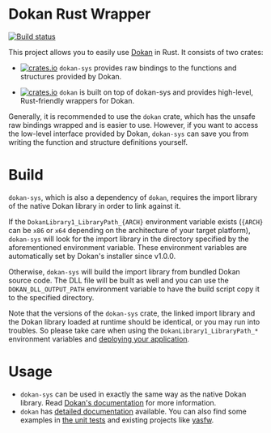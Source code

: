 # Dokan Rust Wrapper

[![Build status](https://ci.appveyor.com/api/projects/status/github/dokan-dev/dokan-rust?svg=true)](https://ci.appveyor.com/project/Liryna/dokan-rust)

This project allows you to easily use [Dokan](https://github.com/dokan-dev/dokany) in Rust. It consists of two crates:

- [![crates.io](https://img.shields.io/crates/v/dokan-sys)](https://crates.io/crates/dokan-sys) `dokan-sys` provides raw bindings to the functions and structures provided by Dokan.

- [![crates.io](https://img.shields.io/crates/v/dokan)](https://crates.io/crates/dokan) `dokan` is built on top of dokan-sys and provides high-level, Rust-friendly wrappers for Dokan.

Generally, it is recommended to use the `dokan` crate, which has the unsafe raw bindings wrapped and is easier to use. However, if you want to access the low-level interface provided by Dokan, `dokan-sys` can save you from writing the function and structure definitions yourself.

# Build

`dokan-sys`, which is also a dependency of `dokan`, requires the import library of the native Dokan library in order to link against it.

If the `DokanLibrary1_LibraryPath_{ARCH}` environment variable exists (`{ARCH}` can be `x86` or `x64` depending on the architecture of your target platform), `dokan-sys` will look for the import library in the directory specified by the aforementioned environment variable. These environment variables are automatically set by Dokan's installer since v1.0.0.

Otherwise, `dokan-sys` will build the import library from bundled Dokan source code. The DLL file will be built as well and you can use the `DOKAN_DLL_OUTPUT_PATH` environment variable to have the build script copy it to the specified directory.

Note that the versions of the `dokan-sys` crate, the linked import library and the Dokan library loaded at runtime should be identical, or you may run into troubles. So please take care when using the `DokanLibrary1_LibraryPath_*` environment variables and [deploying your application](https://github.com/dokan-dev/dokany/wiki/How-to-package-your-application-with-Dokan#dokan-application-considerations).

# Usage

- `dokan-sys` can be used in exactly the same way as the native Dokan library. Read [Dokan's documentation](https://dokan-dev.github.io/dokany-doc/html/) for more information.
- `dokan` has [detailed documentation](https://dokan-dev.github.io/dokan-rust-doc/html/dokan/) available. You can also find some examples in [the unit tests](https://github.com/dokan-dev/dokan-rust/blob/master/dokan/src/tests.rs) and existing projects like [yasfw](https://github.com/DDoSolitary/yasfw).
